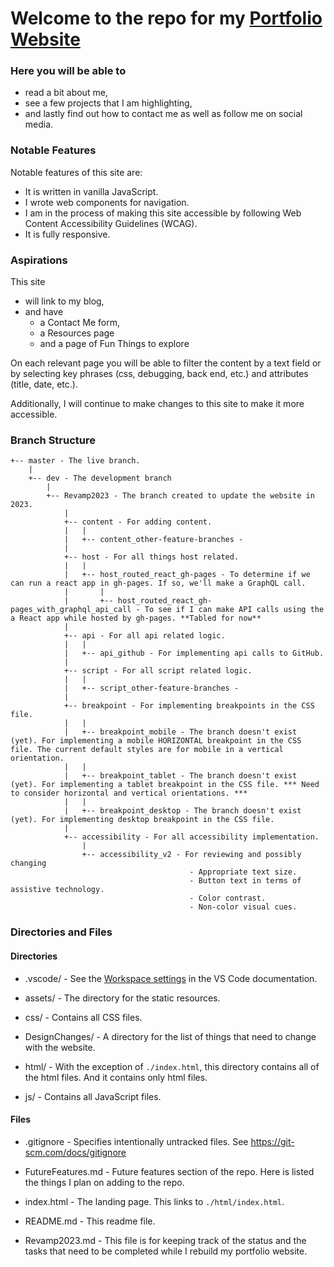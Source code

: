 # Welcome to the repo for my [Portfolio Website](https://jamiebort.com/)

### Here you will be able to

- read a bit about me,
- see a few projects that I am highlighting,
- and lastly find out how to contact me as well as follow me on social media.

### Notable Features

Notable features of this site are:

- It is written in vanilla JavaScript.
- I wrote web components for navigation.
- I am in the process of making this site accessible by following Web Content Accessibility Guidelines (WCAG).
- It is fully responsive.

### Aspirations

This site

- will link to my blog,
- and have
  - a Contact Me form,
  - a Resources page
  - and a page of Fun Things to explore

On each relevant page you will be able to filter the content by a text field or by selecting key phrases (css, debugging, back end, etc.) and attributes (title, date, etc.).

Additionally, I will continue to make changes to this site to make it more accessible.

### Branch Structure

```
+-- master - The live branch.
	|
	+-- dev - The development branch
		|
		+-- Revamp2023 - The branch created to update the website in 2023.
			|
			+-- content - For adding content.
			|	|
			|	+-- content_other-feature-branches -
			|
			+-- host - For all things host related.
			|	|
			|	+-- host_routed_react_gh-pages - To determine if we can run a react app in gh-pages. If so, we'll make a GraphQL call.
			|		|
			|		+-- host_routed_react_gh-pages_with_graphql_api_call - To see if I can make API calls using the a React app while hosted by gh-pages. **Tabled for now**
			|
			+-- api - For all api related logic.
			|	|
			|	+-- api_github - For implementing api calls to GitHub.
			|
			+-- script - For all script related logic.
			|	|
			|	+-- script_other-feature-branches -
			|
			+-- breakpoint - For implementing breakpoints in the CSS file.
			|	|
			|	+-- breakpoint_mobile - The branch doesn't exist (yet). For implementing a mobile HORIZONTAL breakpoint in the CSS file. The current default styles are for mobile in a vertical orientation.
			|	|
			|	+-- breakpoint_tablet - The branch doesn't exist (yet). For implementing a tablet breakpoint in the CSS file. *** Need to consider horizontal and vertical orientations. ***
			|	|
			|	+-- breakpoint_desktop - The branch doesn't exist (yet). For implementing desktop breakpoint in the CSS file.
			|
			+-- accessibility - For all accessibility implementation.
				|
				+-- accessibility_v2 - For reviewing and possibly changing
										- Appropriate text size.
										- Button text in terms of assistive technology.
										- Color contrast.
										- Non-color visual cues.
```

### Directories and Files

#### Directories

- .vscode/ - See the [Workspace settings](https://code.visualstudio.com/docs/getstarted/settings#:~:text=Note%3A%20A%20VS%20Code%20%22workspace,feature%20called%20Multi%2Droot%20workspaces) in the VS Code documentation.

- assets/ - The directory for the static resources.

- css/ - Contains all CSS files.

- DesignChanges/ - A directory for the list of things that need to change with the website.

- html/ - With the exception of `./index.html`, this directory contains all of the html files. And it contains only html files.

- js/ - Contains all JavaScript files.

#### Files

- .gitignore - Specifies intentionally untracked files. See https://git-scm.com/docs/gitignore

- FutureFeatures.md - Future features section of the repo. Here is listed the things I plan on adding to the repo.

- index.html - The landing page. This links to `./html/index.html`.

- README.md - This readme file.

- Revamp2023.md - This file is for keeping track of the status and the tasks that need to be completed while I rebuild my portfolio website.
